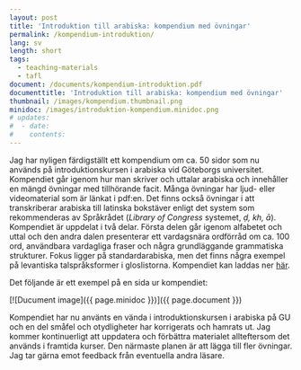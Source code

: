```yaml
---
layout: post
title: 'Introduktion till arabiska: kompendium med övningar'
permalink: /kompendium-introduktion/
lang: sv
length: short
tags:
  - teaching-materials
  - tafl
document: /documents/kompendium-introduktion.pdf
documenttitle: 'Introduktion till arabiska: kompendium med övningar'
thumbnail: /images/kompendium.thumbnail.png
minidoc: /images/introduktion-kompendium.minidoc.png
# updates: 
#  - date:
#    contents:
---
```


Jag har nyligen färdigställt ett kompendium om ca. 50 sidor som nu används på introduktionskursen i arabiska vid Göteborgs universitet. Kompendiet går igenom hur man skriver och uttalar arabiska och innehåller en mängd övningar med tillhörande facit. Många övningar har ljud- eller videomaterial som är länkat i pdf:en. Det finns också övningar i att transkriberar arabiska till latinska bokstäver enligt det system som rekommenderas av Språkrådet (*Library of Congress* systemet, *ḍ, kh, ā*). Kompendiet är uppdelat i två delar. Första delen går igenom alfabetet och uttal och den andra dalen presenterar ett vardagsnära ordförråd om ca. 100 ord, användbara vardagliga fraser och några grundläggande grammatiska strukturer. Fokus ligger på standardarabiska, men det finns några exempel på levantiska talspråksformer i gloslistorna. Kompendiet kan laddas ner [här](/documents/kompendium-introduktion.pdf).

Det följande är ett exempel på en sida ur kompendiet:

<!-- [![Dokumentbild](/images/introduktion-kompendium.minidoc.png)](/documents/kompendium-introduktion.pdf) -->


[![Ducument image]({{ page.minidoc }})]({{ page.document }})

Kompendiet har nu använts en vända i introduktionskursen i arabiska på GU och en del småfel och otydligheter har korrigerats och hamrats ut. Jag kommer kontinuerligt att uppdatera och förbättra materialet allteftersom det används i framtida kurser. Den närmaste planen är att lägga till fler övningar. Jag tar gärna emot feedback från eventuella andra läsare.
